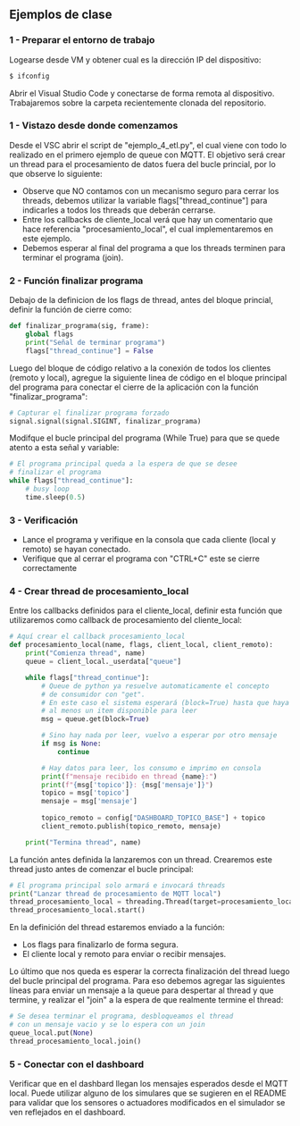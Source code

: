 ## Ejemplos de clase

### 1 - Preparar el entorno de trabajo

Logearse desde VM y obtener cual es la dirección IP del dispositivo:
```sh
$ ifconfig
```

Abrir el Visual Studio Code y conectarse de forma remota al dispositivo. Trabajaremos sobre la carpeta recientemente clonada del repositorio.

### 1 - Vistazo desde donde comenzamos
Desde el VSC abrir el script de "ejemplo_4_etl.py", el cual viene con todo lo realizado en el primero ejemplo de queue con MQTT. El objetivo será crear un thread para el procesamiento de datos fuera del bucle princial, por lo que observe lo siguiente:
- Observe que NO contamos con un mecanismo seguro para cerrar los threads, debemos utilizar la variable flags["thread_continue"] para indicarles a todos los threads que deberán cerrarse.
- Entre los callbacks de cliente_local verá que hay un comentario que hace referencia "procesamiento_local", el cual implementaremos en este ejemplo.
- Debemos esperar al final del programa a que los threads terminen para terminar el programa (join).


### 2 - Función finalizar programa
Debajo de la definicion de los flags de thread, antes del bloque princial, definir la función de cierre como:
```python
def finalizar_programa(sig, frame):
    global flags
    print("Señal de terminar programa")    
    flags["thread_continue"] = False
```

Luego del bloque de código relativo a la conexión de todos los clientes (remoto y local), agregue la siguiente linea de código en el bloque principal del programa para conectar el cierre de la aplicación con la función "finalizar_programa":
```python
# Capturar el finalizar programa forzado
signal.signal(signal.SIGINT, finalizar_programa)
```

Modifque el bucle principal del programa (While True) para que se quede atento a esta señal y variable:
```python
# El programa principal queda a la espera de que se desee
# finalizar el programa
while flags["thread_continue"]:
    # busy loop
    time.sleep(0.5)
```

### 3 - Verificación
- Lance el programa y verifique en la consola que cada cliente (local y remoto) se hayan conectado.
- Verifique que al cerrar el programa con "CTRL+C" este se cierre correctamente


### 4 - Crear thread de procesamiento_local
Entre los callbacks definidos para el cliente_local, definir esta función que utilizaremos como callback de procesamiento del cliente_local:
```python
# Aquí crear el callback procesamiento_local
def procesamiento_local(name, flags, client_local, client_remoto):
    print("Comienza thread", name)
    queue = client_local._userdata["queue"]

    while flags["thread_continue"]:
        # Queue de python ya resuelve automaticamente el concepto
        # de consumidor con "get".
        # En este caso el sistema esperará (block=True) hasta que haya
        # al menos un item disponible para leer        
        msg = queue.get(block=True)

        # Sino hay nada por leer, vuelvo a esperar por otro mensaje
        if msg is None:
            continue

        # Hay datos para leer, los consumo e imprimo en consola
        print(f"mensaje recibido en thread {name}:")
        print(f"{msg['topico']}: {msg['mensaje']}")
        topico = msg['topico']
        mensaje = msg['mensaje']
        
        topico_remoto = config["DASHBOARD_TOPICO_BASE"] + topico
        client_remoto.publish(topico_remoto, mensaje)

    print("Termina thread", name)
```

La función antes definida la lanzaremos con un thread. Crearemos este thread justo antes de comenzar el bucle principal:
```python
# El programa principal solo armará e invocará threads
print("Lanzar thread de procesamiento de MQTT local")
thread_procesamiento_local = threading.Thread(target=procesamiento_local, args=("procesamiento_local", flags, client_local, client_remoto), daemon=True)
thread_procesamiento_local.start()
```

En la definición del thread estaremos enviado a la función:
- Los flags para finalizarlo de forma segura.
- El cliente local y remoto para enviar o recibir mensajes.

Lo último que nos queda es esperar la correcta finalización del thread luego del bucle principal del programa. Para eso debemos agregar las siguientes líneas para enviar un mensaje a la queue para despertar al thread y que termine, y realizar el "join" a la espera de que realmente termine el thread:
```python
# Se desea terminar el programa, desbloqueamos el thread
# con un mensaje vacio y se lo espera con un join
queue_local.put(None)
thread_procesamiento_local.join()
```

### 5 - Conectar con el dashboard
Verificar que en el dashbard llegan los mensajes esperados desde el MQTT local. Puede utilizar alguno de los simulares que se sugieren en el README para validar que los sensores o actuadores modificados en el simulador se ven reflejados en el dashboard.
